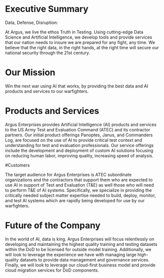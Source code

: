 # Executive Summary 

Data, Defense, Disruption: 

At Argus, we live the ethos Truth in Testing.  Using cutting-edge Data Science and Artificial Intelligence, we develop tools and provide services that our nation needs to insure we are prepared for any fight, any time. We believe that the right data, in the right hands, at the right time will secure our national security through the 21st century. 

# Our Mission

Win the next war using AI that works, by providing the best data and AI products and services to our warfighters. 

# Products and Services 

Argus Enterprises provides Artificial Intelligence (AI) products and services to the US Army Test and Evaluation Command (ATEC) and its contractor partners. Our initial product offerings Panoptes, Janus, and Commanders Log, are focused on the use of AI to provide critical test context and understanding for test and evaluation professionals. Our service offerings include the development and deployment of custom AI solutions focusing on reducing human labor, improving quality, increasing speed of analysis. 

#Customers 

The target audience for Argus Enterprises is ATEC subordinate organizations and the contractors that support them who are expected to use AI in support of Test and Evaluation (T&E) as well those who will need to perform T&E of AI systems.  Specifically, we specialize in providing the critically needed subject matter expertise needed to build, deploy, monitor, and test AI systems which are rapidly being developed for use by our warfighters. 

# Future of the Company 

In the world of AI, data is king. Argus Enterprises will focus relentlessly on developing and maintaining the highest quality training and testing datasets within the DoD to be licensed for outside model training. Additionally, we will look to leverage the experience we have with managing large high-quality datasets to provide data management and governance services.  Finally, we will look to leverage our cloud-first business model and provide cloud migration services for DoD components. 